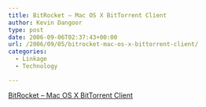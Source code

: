 ```yaml
---
title: BitRocket – Mac OS X BitTorrent Client
author: Kevin Dangoor
type: post
date: 2006-09-06T02:37:43+00:00
url: /2006/09/05/bitrocket-mac-os-x-bittorrent-client/
categories:
  - Linkage
  - Technology

---
```

[BitRocket &#8211; Mac OS X BitTorrent Client][1]

 [1]: http://www.bitrocket.org/